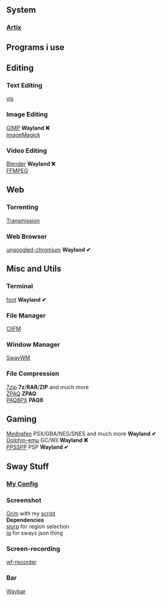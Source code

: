 ## System
### [Artix](https://artixlinux.org/)

## Programs i use

## Editing
### Text Editing
[vis](https://github.com/martanne/vis)  
### Image Editing  
[GIMP](www.gimp.org) **Wayland ❌**  
[ImageMagick](https://imagemagick.org/)  
### Video Editing  
[Blender](www.blender.org) **Wayland ❌**  
[FFMPEG](https://ffmpeg.org/)  

## Web
### Torrenting
[Transmission](https://transmissionbt.com/)  
### Web Browser
[ungoogled-chromium](https://github.com/Eloston/ungoogled-chromium) **Wayland ✔**  

## Misc and Utils
### Terminal  
[foot](https://codeberg.org/dnkl/foot) **Wayland ✔**  
### File Manager  
[CliFM](https://github.com/leo-arch/clifm)  
### Window Manager  
[SwayWM](https://swaywm.org/)  
### File Compression  
[7zip](https://www.7-zip.org/) **7z**/**RAR**/**ZIP** and much more  
[ZPAQ](http://mattmahoney.net/dc/zpaq.html) **ZPAQ**  
[PAQ8PX](https://github.com/hxim/paq8px) **PAQ8**

## Gaming
[Mednafen](https://mednafen.github.io/) PSX/GBA/NES/SNES and much more **Wayland ✔**  
[Dolphin-emu](https://dolphin-emu.org) GC/WII **Wayland ❌**  
[PPSSPP](https://www.ppsspp.org/) PSP **Wayland ✔**

## Sway Stuff

### [My Config](https://github.com/DNDEBUG/my-dotfiles/blob/main/sway/config)

### Screenshot
[Grim](https://sr.ht/~emersion/grim/) with my [script](https://github.com/DNDEBUG/my-dotfiles/blob/main/screencap)  
  **Dependencies**  
  [slurp](https://github.com/emersion/slurp) for region selection  
  [jq](https://stedolan.github.io/jq/) for sways json thing  
### Screen-recording
[wf-recorder](https://github.com/ammen99/wf-recorder)
### Bar
[Waybar](https://github.com/Alexays/Waybar)

